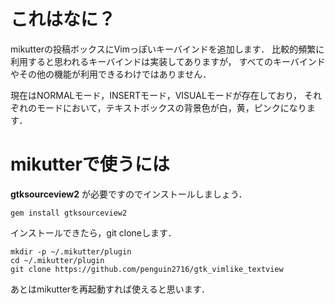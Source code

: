 # これはなに？
mikutterの投稿ボックスにVimっぽいキーバインドを追加します．
比較的頻繁に利用すると思われるキーバインドは実装してありますが，
すべてのキーバインドやその他の機能が利用できるわけではありません．

現在はNORMALモード，INSERTモード，VISUALモードが存在しており，
それぞれのモードにおいて，テキストボックスの背景色が白，黄，ピンクになります．

# mikutterで使うには
**gtksourceview2** が必要ですのでインストールしましょう．

    gem install gtksourceview2

インストールできたら，git cloneします．

    mkdir -p ~/.mikutter/plugin
    cd ~/.mikutter/plugin
	git clone https://github.com/penguin2716/gtk_vimlike_textview

あとはmikutterを再起動すれば使えると思います．
